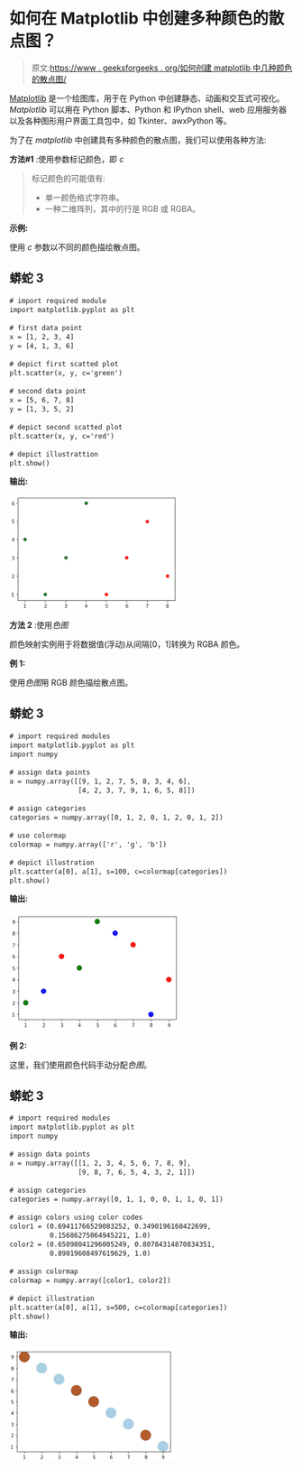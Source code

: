 # 如何在 Matplotlib 中创建多种颜色的散点图？

> 原文:[https://www . geeksforgeeks . org/如何创建 matplotlib 中几种颜色的散点图/](https://www.geeksforgeeks.org/how-to-create-a-scatter-plot-with-several-colors-in-matplotlib/)

[Matplotlib](https://www.geeksforgeeks.org/pyplot-in-matplotlib/) 是一个绘图库，用于在 Python 中创建静态、动画和交互式可视化。 *Matplotlib* 可以用在 Python 脚本、Python 和 IPython shell、web 应用服务器以及各种图形用户界面工具包中，如 Tkinter、awxPython 等。

为了在 *matplotlib* 中创建具有多种颜色的散点图，我们可以使用各种方法:

**方法#1** :使用参数标记颜色，即 *c*

> 标记颜色的可能值有:
> 
> *   单一颜色格式字符串。
> *   一种二维阵列，其中的行是 RGB 或 RGBA。

**示例:**

使用 *c* 参数以不同的颜色描绘散点图。

## 蟒蛇 3

```
# import required module
import matplotlib.pyplot as plt

# first data point
x = [1, 2, 3, 4]
y = [4, 1, 3, 6]

# depict first scatted plot
plt.scatter(x, y, c='green')

# second data point
x = [5, 6, 7, 8]
y = [1, 3, 5, 2]

# depict second scatted plot
plt.scatter(x, y, c='red')

# depict illustrattion
plt.show()
```

**输出:**

![](img/1505637b8e63806bda486decf7db2f02.png)

**方法 2** :使用*色图*

颜色映射实例用于将数据值(浮动)从间隔[0，1]转换为 RGBA 颜色。

**例 1:**

使用*色图*用 RGB 颜色描绘散点图。

## 蟒蛇 3

```
# import required modules
import matplotlib.pyplot as plt
import numpy

# assign data points
a = numpy.array([[9, 1, 2, 7, 5, 8, 3, 4, 6],
                 [4, 2, 3, 7, 9, 1, 6, 5, 8]])

# assign categories
categories = numpy.array([0, 1, 2, 0, 1, 2, 0, 1, 2])

# use colormap
colormap = numpy.array(['r', 'g', 'b'])

# depict illustration
plt.scatter(a[0], a[1], s=100, c=colormap[categories])
plt.show()
```

**输出:**

![](img/eabb24eddee63e0247d3315a74a19c44.png)

**例 2:**

这里，我们使用颜色代码手动分配*色图*。

## 蟒蛇 3

```
# import required modules
import matplotlib.pyplot as plt
import numpy

# assign data points
a = numpy.array([[1, 2, 3, 4, 5, 6, 7, 8, 9],
                 [9, 8, 7, 6, 5, 4, 3, 2, 1]])

# assign categories
categories = numpy.array([0, 1, 1, 0, 0, 1, 1, 0, 1])

# assign colors using color codes
color1 = (0.69411766529083252, 0.3490196168422699,
          0.15686275064945221, 1.0)
color2 = (0.65098041296005249, 0.80784314870834351,
          0.89019608497619629, 1.0)

# assign colormap
colormap = numpy.array([color1, color2])

# depict illustration
plt.scatter(a[0], a[1], s=500, c=colormap[categories])
plt.show()
```

**输出:**

![](img/c856509e821ba6af39ebd78c1c1e410c.png)